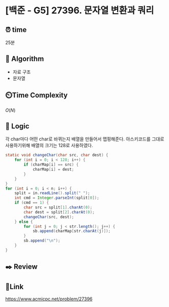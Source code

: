 # [백준 - G5] 27396. 문자열 변환과 쿼리

## ⏰ **time**

25분

## :pushpin: **Algorithm**

- 자료 구조
- 문자열

## ⏲️**Time Complexity**

$O(N)$

## :round_pushpin: **Logic**
각 char마다 어떤 char로 바뀌는지 배열을 만들어서 맵핑해준다. 아스키코드를 그대로 사용하기위해 배열의 크기는 128로 사용하였다.
```java
static void changeChar(char src, char dest) {
	for (int i = 0; i < 128; i++) {
		if (charMap[i] == src) {
			charMap[i] = dest;
		}
	}
}
for (int i = 0; i < n; i++) {
	split = in.readLine().split(" ");
	int cmd = Integer.parseInt(split[0]);
	if (cmd == 1) {
		char src = split[1].charAt(0);
		char dest = split[2].charAt(0);
		changeChar(src, dest);
	} else {
		for (int j = 0; j < str.length(); j++) {
			sb.append(charMap[str.charAt(j)]);
		}
		sb.append("\n");
	}
}
```

## :black_nib: **Review**


## 📡**Link**
https://www.acmicpc.net/problem/27396
